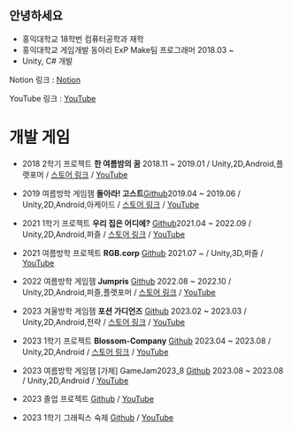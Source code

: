 ## 안녕하세요
* 홍익대학교 18학번 컴퓨터공학과 재학
* 홍익대학교 게임개발 동아리 ExP Make팀 프로그래머 2018.03 ~ 
* Unity, C# 개발

Notion 링크 : [Notion](https://www.notion.so/Game-Programmer-6d24e70871254eb8a9e825f7ba365cec)

YouTube 링크 : [YouTube](https://www.youtube.com/channel/UCNdSMTH1-QA_hr3JVzY_F1Q)


# 개발 게임
* 2018 2학기 프로젝트 **한 여름밤의 꿈** 2018.11 ~ 2019.01 / Unity,2D,Android,플랫포머 / [스토어 링크](https://play.google.com/store/apps/details?id=com.Summer.Dream) / [YouTube](https://youtu.be/kYYNy8Jp-vw)

* 2019 여름방학 게임잼 **돌아라! 고스트**[Github](https://github.com/ParkSungTaek/GameJam_Ghost)2019.04 ~ 2019.06 / Unity,2D,Android,아케이드 / [스토어 링크](https://play.google.com/store/apps/details?id=com.ExPBlue.RollingGhost) / [YouTube](https://youtu.be/B4OP2eYnKsg)


* 2021 1학기 프로젝트 **우리 집은 어디에?** [Github](https://github.com/ParkSungTaek/Where_Is_My_House_2021_SemesterProject)2021.04 ~ 2022.09 / Unity,2D,Android,퍼즐 / [스토어 링크](https://play.google.com/store/apps/details?id=com.ExP.Where_Is_My_House) / [YouTube](https://youtu.be/EEzlOx_suOk)


* 2021 여름방학 프로젝트 **RGB.corp** [Github](https://github.com/ParkSungTaek/RGB.corp_2021_Summer_Vacation) 2021.07 ~ / Unity,3D,퍼즐 / [YouTube](https://youtu.be/LA7z6z5AMIU)

 * 2022 여름방학 게임잼  **Jumpris** [Github](https://github.com/ParkSungTaek/Jumpris_2022_Summer_Game_Jam) 2022.08 ~ 2022.10 / Unity,2D,Android,퍼즐,플랫포머 / [스토어 링크](https://play.google.com/store/apps/details?id=com.DefaultCompany.Game_Jam_Re_New_AL) / [YouTube](https://youtu.be/N8d_IQlmzDQ)
 
 * 2023 겨울방학 게임잼  **포션 가디언즈** [Github](https://github.com/ParkSungTaek/Portion_Guardians_2023_First_Semester_GameJam) 2023.02 ~ 2023.03 / Unity,2D,Android,전략 / [스토어 링크](https://play.google.com/store/apps/details?id=com.ExPStudio.ParkSeongTeak) / [YouTube](https://youtu.be/4pjcoYA2_8k)

 * 2023 1학기 프로젝트  **Blossom-Company** [Github](https://github.com/ParkSungTaek/Blossom-Company) 2023.04 ~ 2023.08 / Unity,2D,Android / [스토어 링크](https://play.google.com/store/apps/details?id=com.ExP_Studio.BlossomCompany&hl=ko-KR) / [YouTube](https://youtu.be/vNHlB-I5te0)

 * 2023 여름방학 게임잼 [가제] GameJam2023_8 [Github](https://github.com/ParkSungTaek/GameJam2023_8) 2023.08 ~ 2023.08 / Unity,2D,Android / [YouTube](https://www.youtube.com/watch?v=pOeVScuTMek&ab_channel=%EB%B0%95%EC%84%B1%ED%83%9D)

 * 2023 졸업 프로젝트 [Github](https://github.com/ParkSungTaek/GraduationProject) / [YouTube](https://youtu.be/rjGuypG44-4)
 * 2023 1학기 그래픽스 숙제 [Github](https://github.com/binson94/GraphicsProject) / [YouTube](https://youtu.be/T7Dc6MUAPuU)

